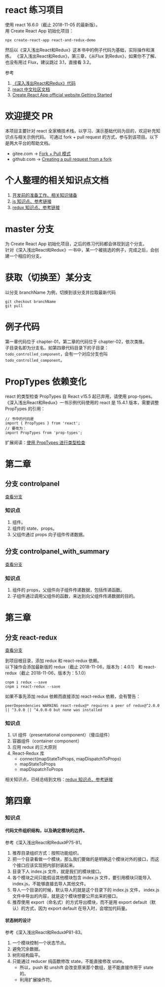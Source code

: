 # react 练习项目
使用 react 16.6.0（截止 2018-11-05 的最新版）。      
用 Create React App 初始化项目：  
```
npx create-react-app react-and-redux-demo
```
然后以《深入浅出React和Redux》这本书中的例子代码为基础，实际操作和演练。
《深入浅出React和Redux》，第三章，《从Flux 到Redux》，如果你不了解、也没有用过 Flux，建议跳过 3.1，直接看 3.2。

参考  
1. [《深入浅出React和Redux》代码](https://github.com/mocheng/react-and-redux)
1. [react 中文社区文档](https://react.docschina.org/docs/hello-world.html)
1. [Create React App official website,Getting Started](https://facebook.github.io/create-react-app/docs/getting-started)

# 欢迎提交 PR
本项目主要针对 react 全家桶技术栈，以学习、演示基础代码为目的，欢迎补充知识点与相关示例代码。
可通过 fork + pull request 的方式，参与到该项目。以下是两大平台的帮助文档。
* gitee.com  -> [Fork + Pull 模式 ](https://gitee.com/help/articles/4128)
* github.com -> [Creating a pull request from a fork](https://help.github.com/articles/creating-a-pull-request-from-a-fork/)

# 个人整理的相关知识点文档
1. [开发前的准备工作、相关知识储备](./doc/prepare.md)
1. [js 知识点、参考链接](./doc/js.md)
1. [redux 知识点、参考链接](./doc/redux.md)

# master 分支
为 Create React App 初始化项目，之后的练习代码都会体现到这个分支。  
针对《深入浅出React和Redux》一书中，某一个被挑选的例子，完成之后，会创建一个相应的分支。  

# 获取（切换至）某分支
以分支 branchName 为例，切换到该分支并拉取最新代码
```
git checkout branchName
git pull
```

# 例子代码
第一章代码位于 chapter-01，第二章的代码位于  chapter-02，依次类推。  
子目录名即为分支名，如第四章代码目录下的子目录：`todo_controlled_component`，会有一个对应分支也叫 `todo_controlled_component`。

# PropTypes 依赖变化
react 的类型检查 PropTypes 自 React v15.5 起已弃用，请使用 prop-types。
《深入浅出React和Redux》一书示例代码使用的 react 是 15.4.1 版本，需要调整 PropTypes 的引用：
```
// 书中的代码是
import { PropTypes } from 'react';
// 要改为：
import PropTypes from 'prop-types';
```

扩展阅读：[使用 PropTypes 进行类型检查](https://react.docschina.org/docs/typechecking-with-proptypes.html)

# 第二章
## 分支 controlpanel
[查看分支](https://gitee.com/elsafly/react-and-redux-demo/tree/controlpanel)

### 知识点
1. 组件。
1. 组件的 state、props。
1. 父组件通过 props 向子组件传递数据。

## 分支 controlpanel_with_summary
[查看分支](https://gitee.com/elsafly/react-and-redux-demo/tree/controlpanel_with_summary)

### 知识点
1. 组件的 props，父组件向子组件传递数据，包括传递函数。
1. 子组件通过调用父组件的函数，来达到向父组件传递数据的目的。

# 第三章
## 分支 react-redux
[查看分支](https://gitee.com/elsafly/react-and-redux-demo/tree/react-redux)

到项目根目录，添加 redux 和 react-redux 依赖。  
以下操作会添加最新版的 redux（截止 2018-11-06，版本为：4.0.1） 和 react-redux（截止 2018-11-06，版本为：5.1.0）
```
cnpm i redux --save
cnpm i react-redux --save
```
如果不事先添加 redux 依赖而直接添加 react-redux 依赖，会有警告：
```
peerDependencies WARNING react-redux@* requires a peer of redux@^2.0.0 || ^3.0.0 || ^4.0.0-0 but none was installed
```

### 知识点
1. UI 组件（presentational component）（傻瓜组件） 
1. 容器组件（container component）
1. 应用 redux 的三大原则
1. React-Redux 库
    * connect(mapStateToProps, mapDispatchToProps)
    * mapStateToProps
    * mapDispatchToProps

相关知识点，已经总结到文档：[redux 知识点、参考链接](./doc/redux.md)

# 第四章

### 知识点
#### 代码文件组织结构，以及确定模块的边界。
参考《深入浅出React和Redux》P75-81。
1. 推荐目录组织方式：按照功能组织。
1. 把一个目录看做一个模块，那么我们要做的是明确这个模块对外的接口，而这个接口应该实现把内部封装起来。
1. 目录下人 index.js 文件，就是我们的模块接口。
1. 各个模块之间只能假设其他模块包含 index.js 文件，要引用模块只能导入 index.js，不能够直接去导人其他文件。
1. 导人一个目录的时候，默认导人的就是这个目录下的 index.js 文件， index.js 文件中导出的内容，就是这个模块想要公开出来的接口。
1. 推荐使用 export（命名式）的方式导出模块，而不是用 export default（默认）的方式，因为 export default 在导入时，会增加代码量。

#### 状态树的设计
参考《深入浅出React和Redux》P81-83。
1. 一个模块控制一个状态节点。 
1. 避免冗余数据。
1. 树形结构扁平。
1. 只能通过 reducer 纯函数修改 state，不能直接修改 state。
    * 所以，push 和 unshift 会改变原来那个数组，是不能直接作用于 state 的。
    * 利用扩展操作符。
